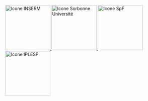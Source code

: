 
<div class="row my-3">
    <a class="d-flex justify-content-center col-3" href="https://www.inserm.fr/" target="_blank">
        <img class="" border="0" src="/assets/images/l/inserm.svg" alt="Icone INSERM" style="max-width: 100%;" width="143"/>
    </a>
    <a class="d-flex justify-content-center col-3" href="https://medecine.sorbonne-universite.fr/" target="_blank">
        <img border="0" src="/assets/images/l/suniv-h.svg" alt="Icone Sorbonne Université" style="max-width: 100%;" width="143"/>
    </a>
    <a class="d-flex justify-content-center col-3" href="https://www.santepubliquefrance.fr/" target="_blank">
        <img border="0" src="/assets/images/l/spf.svg" alt="Icone SpF" style="max-width: 100%;" width="143"/>
    </a>
    <a class="d-flex justify-content-center col-3" href="https://iplesp.fr/" target="_blank">
        <img border="0" src="https://static.sentiweb.fr/i/l/iplesp.svg" alt="Icone IPLESP" style="max-width: 100%;" width="143"/>
    </a>
</div>